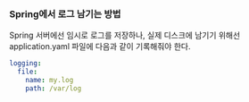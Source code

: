 ### Spring에서 로그 남기는 방법

Spring 서버에선 임시로 로그를 저장하나, 실제 디스크에 남기기 위해선 application.yaml 파일에 다음과 같이 기록해줘야 한다.

```yaml
logging:
  file:
    name: my.log
    path: /var/log
```

